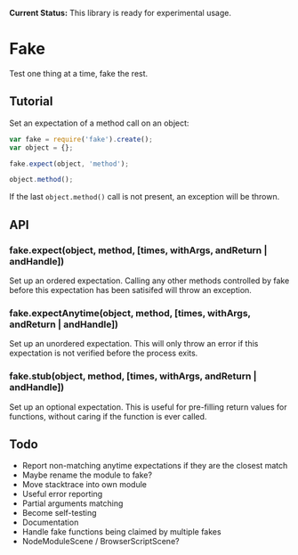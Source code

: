**Current Status:** This library is ready for experimental usage.

# Fake

Test one thing at a time, fake the rest.

## Tutorial

Set an expectation of a method call on an object:

``` javascript
var fake = require('fake').create();
var object = {};

fake.expect(object, 'method');

object.method();
```

If the last `object.method()` call is not present, an exception will be thrown.

## API

### fake.expect(object, method, [times, withArgs, andReturn | andHandle])

Set up an ordered expectation. Calling any other methods controlled by fake
before this expectation has been satisifed will throw an exception.

### fake.expectAnytime(object, method, [times, withArgs, andReturn | andHandle])

Set up an unordered expectation. This will only throw an error if this
expectation is not verified before the process exits.

### fake.stub(object, method, [times, withArgs, andReturn | andHandle])

Set up an optional expectation. This is useful for pre-filling return values
for functions, without caring if the function is ever called.

## Todo

* Report non-matching anytime expectations if they are the closest match
* Maybe rename the module to fake?
* Move stacktrace into own module
* Useful error reporting
* Partial arguments matching
* Become self-testing
* Documentation
* Handle fake functions being claimed by multiple fakes
* NodeModuleScene / BrowserScriptScene?
